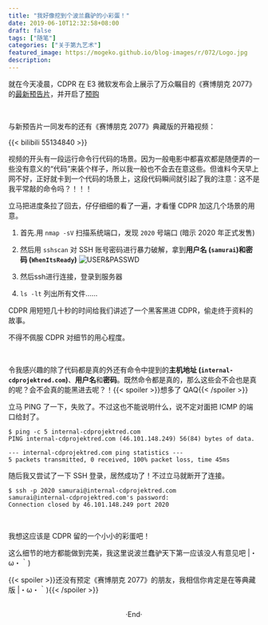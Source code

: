 ```yaml
---
title: "我好像挖到个波兰蠢驴的小彩蛋！"
date: 2019-06-10T12:32:58+08:00
draft: false
tags: ["随笔"]
categories: ["关于第九艺术"]
featured_image: https://mogeko.github.io/blog-images/r/072/Logo.jpg
description: 
---
```

<!-- 
![](https://mogeko.github.io/blog-images/r/072/)
{{< spoiler >}}{{< /spoiler >}}
&emsp;&emsp;
 -->

就在今天凌晨，CDPR 在 E3 微软发布会上展示了万众瞩目的《赛博朋克 2077》的[最新预告片](https://www.bilibili.com/video/av55130548)，并开启了[预购](https://www.cyberpunk.net/pre-order)

<br>

与新预告片一同发布的还有《赛博朋克 2077》典藏版的开箱视频：

{{< bilibili 55134840 >}}

视频的开头有一段运行命令行代码的场景。因为一般电影中都喜欢都是随便弄的一些没有意义的“代码”来装个样子，所以我一般也不会去在意这些。但谁料今天早上网不好，正好就卡到一个代码的场景上，这段代码瞬间就引起了我的注意：这不是我平常敲的命令吗？！！！

立马把进度条拉了回去，仔仔细细的看了一遍，才看懂 CDPR 加这几个场景的用意。

1. 首先.用 `nmap -sV` 扫描系统端口，发现 `2020` 号端口 (暗示 2020 年正式发售)

2. 然后用 `sshscan` 对 SSH 账号密码进行暴力破解，拿到**用户名 (`samurai`)**和**密码 (`WhenItsReady`)**
   ![USER&PASSWD](https://mogeko.github.io/blog-images/r/072/user_passwd.jpg)

3. 然后ssh进行连接，登录到服务器

4. `ls -lt` 列出所有文件......

CDPR 用短短几十秒的时间给我们讲述了一个黑客黑进 CDPR，偷走终于资料的故事。

不得不佩服 CDPR 对细节的用心程度。

<br>

令我感兴趣的除了代码都是真的外还有命令中提到的**主机地址 (`internal-cdprojektred.com`)**、**用户名**和**密码**。既然命令都是真的，那么这些会不会也是真的呢？会不会真的能黑进去呢？！{{< spoiler >}}想多了 QAQ{{< /spoiler >}}

立马 PING 了一下，失败了。不过这也不能说明什么，说不定对面把 ICMP 的端口给封了。

```plaintext
$ ping -c 5 internal-cdprojektred.com
PING internal-cdprojektred.com (46.101.148.249) 56(84) bytes of data.

--- internal-cdprojektred.com ping statistics ---
5 packets transmitted, 0 received, 100% packet loss, time 45ms
```

随后我又尝试了一下 SSH 登录，居然成功了！不过立马就断开了连接。

```plaintext
$ ssh -p 2020 samurai@internal-cdprojektred.com 
samurai@internal-cdprojektred.com's password: 
Connection closed by 46.101.148.249 port 2020
```

<br>

我想这应该是 CDPR 留的一个小小的彩蛋吧！

这么细节的地方都能做到完美，我这里说波兰蠢驴天下第一应该没人有意见吧 |・ω・｀)

{{< spoiler >}}还没有预定《赛博朋克 2077》的朋友，我相信你肯定是在等典藏版 |・ω・｀){{< /spoiler >}}

<br>

<center>  ·End·  </center>
